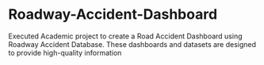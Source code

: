 # Roadway-Accident-Dashboard
Executed Academic project to create a Road Accident Dashboard using Roadway Accident Database. These dashboards and datasets are designed to provide high-quality information
